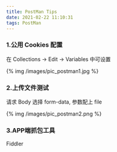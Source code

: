 ```yaml
---
title: PostMan Tips
date: 2021-02-22 11:10:31
tags: PostMan
---
```


### 1.公用 Cookies 配置
在 Collections -> Edit -> Variables 中可设置  

{% img /images/pic_postman1.jpg %}

### 2.上传文件测试
请求 Body 选择 form-data, 参数配上 file

{% img /images/pic_postman2.png %}

### 3.APP端抓包工具
Fiddler